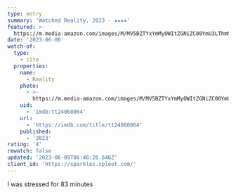 ```yaml
---
type: entry
summary: 'Watched Reality, 2023 - ★★★★'
featured: >-
  https://m.media-amazon.com/images/M/MV5BZTYxYmMyOWItZGNiZC00YmU3LThmNGUtZjdlYzhmNjc1N2YxXkEyXkFqcGdeQXVyMTkxNjUyNQ@@._V1_SX300.jpg
date: '2023-06-06'
watch-of:
  type:
    - cite
  properties:
    name:
      - Reality
    photo:
      - >-
        https://m.media-amazon.com/images/M/MV5BZTYxYmMyOWItZGNiZC00YmU3LThmNGUtZjdlYzhmNjc1N2YxXkEyXkFqcGdeQXVyMTkxNjUyNQ@@._V1_SX300.jpg
    uid:
      - 'imdb:tt24068064'
    url:
      - 'https://imdb.com/title/tt24068064'
    published:
      - '2023'
rating: '4'
rewatch: false
updated: '2023-06-09T06:46:26.646Z'
client_id: 'https://sparkles.sploot.com/'
---
```

I was stressed for 83 minutes
